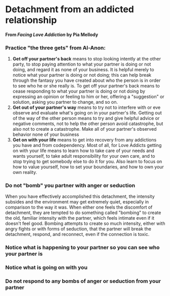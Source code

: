 # Detachment from an addicted relationship
#### From _Facing Love Addiction_ by Pia Mellody

### Practice "the three gets" from Al-Anon:
1. **Get off your partner's back**
means to stop looking intently at the other party, to stop paying attention to what your partner is doing or not doing,
and regard it as none of your business. It is helpful merely to notice what your partner is doing or not doing; this can
help break through the fantasy you have created about who the person is in order to see who he or she really is. To get off
your partner's back means to cease responding to what your partner is doing or not doing by expressing an opinion or feeling
to him or her, offering a "suggestion" or solution, asking you partner to change, and so on.
2. **Get out of your partner's way** means to try not to interfere with or eve observe and evaluate what's going on in your
partner's life. Getting out of the way of the other person means to try and give helpful advice or negative comments, not
to help the other person avoid catastrophe, but also not to create a catastrophe. Make all of your partner's observed behavior
none of your business
3. **Get on with your life** means to get into recovery from any addictions you have and from codependency. Most of all, 
for Love Addicts getting on with your life means to learn how to take care of your needs and wants yourself, to take adult
responsibility for your own care, and to stop trying to get somebody else to do it for you. Also learn to focus on how to
value yourself, how to set your boundaries, and how to own your own reality.

### Do not "bomb" you partner with anger or seduction
When you have effectively accomplished this detachment, the intensity subsides and the environment may get extremely quiet,
especially in comparison to the way it was. When either one feels the discomfort of detachment, they are tempted to do something
called "bombing" to create the old, familiar intensity with the partner, which feels intimate even if it doesn't feel good.
Bombing attempts to create so much intensity, either with angry fights or with forms of seduction, that the partner will
break the detachment, respond, and reconnect, even if the connection is toxic.

### Notice what is happening to your partner so you can see who your partner is
### Notice what is going on with you
### Do not respond to any bombs of anger or seduction from your partner
